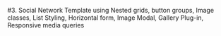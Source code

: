 #3. Social Network Template
using Nested grids, button groups, Image classes, List Styling, Horizontal form, Image Modal, Gallery Plug-in, Responsive media queries
